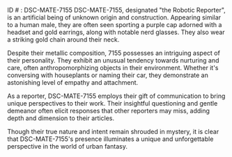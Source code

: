 ID # : DSC-MATE-7155
DSC-MATE-7155, designated "the Robotic Reporter", is an artificial being of unknown origin and construction. Appearing similar to a human male, they are often seen sporting a purple cap adorned with a headset and gold earrings, along with notable nerd glasses. They also wear a striking gold chain around their neck.

Despite their metallic composition, 7155 possesses an intriguing aspect of their personality. They exhibit an unusual tendency towards nurturing and care, often anthropomorphizing objects in their environment. Whether it's conversing with houseplants or naming their car, they demonstrate an astonishing level of empathy and attachment.

As a reporter, DSC-MATE-7155 employs their gift of communication to bring unique perspectives to their work. Their insightful questioning and gentle demeanor often elicit responses that other reporters may miss, adding depth and dimension to their articles.

Though their true nature and intent remain shrouded in mystery, it is clear that DSC-MATE-7155's presence illuminates a unique and unforgettable perspective in the world of urban fantasy.